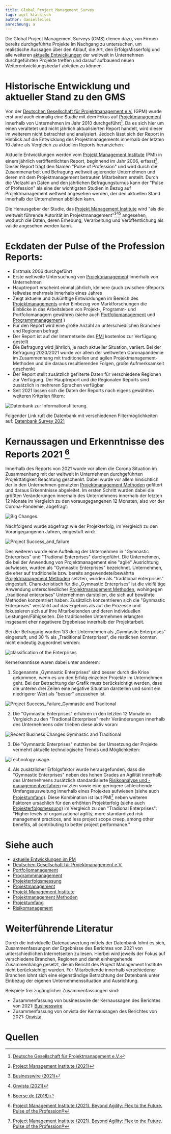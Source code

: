 ```yaml
---
title: Global_Project_Management_Survey
tags: agil klassisch
author: danielleilei
anrechnung: a
---
```



Die Global Project Management Surveys (GMS) dienen dazu, von Firmen bereits durchgeführte Projekte im Nachgang zu untersuchen, um realistische Aussagen über den Ablauf, die Art, den Erfolg/Misserfolg und alle weiteren [aktuelle Entwicklungen](https://github.com/ManagingProjectsSuccessfully/ManagingProjectsSuccessfully.github.io/blob/main/kb/Aktuelle_Entwicklungen_im_PM.md) der weltweit in Unternehmen durchgeführten Projekte treffen und darauf aufbauend neuen Weiterentwicklungsbedarf ableiten zu können.


# Historische Entwicklung und aktueller Stand zu den GMS
Von der [Deutschen Gesellschaft für Projektmanagement e.V.](https://github.com/ManagingProjectsSuccessfully/ManagingProjectsSuccessfully.github.io/blob/main/kb/GPM_Institution.md) (GPM) wurde erst und auch einmalig eine Studie mit dem Fokus auf [Projektmanagement](https://github.com/ManagingProjectsSuccessfully/ManagingProjectsSuccessfully.github.io/blob/main/kb/Projektmanagement.md) innerhalb von Unternehmen im Jahr 2010 durchgeführt[^1].
Da es sich hier um einen veraltetet und nicht jährlich aktualisierten Report handelt, wird dieser im weiterem nicht betrachtet und analysiert. Jedoch lässt sich der Report in
Hinblick auf die Entwicklung des Projektmanagements innerhalb der letzten 10 Jahre als Vergleich zu aktuellen Reports heranziehen.

Aktuelle Entwicklungen werden vom [Projekt Management Institute](https://github.com/ManagingProjectsSuccessfully/ManagingProjectsSuccessfully.github.io/blob/main/kb/PMI_Institution.md) (PMI) in einem jährlich veröffentlichten Report, beginnend im Jahr 2006, erfasst[^2].
Dieser Report trägt den Namen "Pulse of Profession" und wird durch die Zusammenarbeit und Befragung weltweit agierender Unternehmen und deren mit dem Projektmanagement betrauten
Mitarbeitern erstellt. Durch die Vielzahl an Daten und den jährlichen Befragungsturnus kann der "Pulse of Profession" als eine der wichtigsten Studien in Bezug
auf Projektmanagement weltweit angesehen werden, der den aktuellen Stand innerhalb der Unternehmen abbilden kann.

Die Herausgeber der Studie, das [Projekt Management Institute](https://github.com/ManagingProjectsSuccessfully/ManagingProjectsSuccessfully.github.io/blob/main/kb/PMI_Institution.md) wird "als die weltweit führende Autorität im Projektmanagement"[^3][^4][^5] angesehen, wodurch die Daten, 
deren Erhebung, Verarbeitung und Veröffentlichung als valide angesehen werden kann. 


# Eckdaten der Pulse of the Profession Reports:

*	Erstmals 2006 durchgeführt
*	Erste weltweite Untersuchung von [Projektmanagement](https://github.com/ManagingProjectsSuccessfully/ManagingProjectsSuccessfully.github.io/blob/main/kb/Projektmanagement.md) innerhalb von Unternehmen
*	Hauptreport erscheint einmal jährlich, kleinere (auch zwischen-)Reports teilweise mehrmals innerhalb eines Jahres 
*	Zeigt aktuelle und zukünftige Entwicklungen im Bereich des [Projektmanagements](https://github.com/ManagingProjectsSuccessfully/ManagingProjectsSuccessfully.github.io/blob/main/kb/Projektmanagement.md) unter Einbezug von Marktforschungen die Einblicke in das Arbeitsleben von Projekt-, Programm- und 
  Portfoliomanagern gewähren (siehe auch [Portfoliomanagement](https://github.com/ManagingProjectsSuccessfully/ManagingProjectsSuccessfully.github.io/blob/main/kb/Projektportfoliomanagement.md) und [Programmmanagement](https://github.com/ManagingProjectsSuccessfully/ManagingProjectsSuccessfully.github.io/blob/main/kb/Programmmanagement.md) )
*	Für den Report wird eine große Anzahl an unterschiedlichen Branchen und Regionen befragt
*	Der Report ist auf der Internetseite des [PMI](https://github.com/ManagingProjectsSuccessfully/ManagingProjectsSuccessfully.github.io/blob/main/kb/PMI_Institution.md) kostenlos zur Verfügung gestellt
*	Die Befragung wird jährlich, je nach aktueller Situation, variiert. Bei der Befragung 2020/2021 wurde vor allem der weltweiten Coronapandemie im Zusammenhang mit traditionellen und agilen Projektmanagement-Methoden und die daraus resultierenden Folgen, große Aufmerksamkeit geschenkt
*	Der Report stellt zusätzlich gefilterte Daten für verschiedene Regionen zur Verfügung. Der 
  Hauptreport und die Regionalen Reports sind zusätzlich in mehreren Sprachen verfügbar
*	Seit 2021 lassen sich die Daten der Reports nach eigens gewählten weiteren Kriterien filtern:

![Datenbank zur Informationsfilterung](Global_Project_Management_Survey/Datenbank.jpg).

Folgender Link ruft die Datenbank mit verschiedenen Filtermöglichkeiten auf:
[Datenbank Survey 2021](https://public.tableau.com/app/profile/pmi2161/viz/PulseoftheProfession/PulseoftheProfession)


# Kernaussagen und Erkenntnisse des Reports 2021 [^6]

Innerhalb des Reports von 2021 wurde vor allem die Corona Situation im Zusammenhang mit der weltweit in Unternehmen durchgeführten Projekttätigkeit Beachtung geschenkt.
Dabei wurde vor allem hinsichtlich der in den Unternehmen genutzten [Projektmanagement Methoden](https://github.com/ManagingProjectsSuccessfully/ManagingProjectsSuccessfully.github.io/blob/main/kb/Methoden.md) gefiltert und daraus Erkenntnisse abgeleitet.
Im ersten Schritt wurden dabei die größten Veränderungen innerhalb des Unternehmens innerhalb der letzten 12 Monate im Vergleich zu den vorausgegangenen 12 Monaten, also vor der 
Corona-Pandemie, abgefragt: 

![Big Changes](Global_Project_Management_Survey/2021_Business_Changes_due_to_Corona.jpg).

Nachfolgend wurde abgefragt wie der Projekterfolg, im Vergleich zu den Vorangegangenen Jahren, eingestuft wird:

![Project Success_and_failure](Global_Project_Management_Survey/2021_Project_sucess_failure.jpg)


Des weiteren wurde eine Aufteilung der Unternehmen in "Gymnastic Enterprises" und "Tradional Enterprises" durchgeführt.
Die Unternehmen, die bei der Anwendung von Projektmanagement eine "agile" Ausrichtung aufwiesen, wurden als "Gymnastic Enterprises" bezeichnet. Unternehmen,
die eher auf traditionelle bzw. bereits angewendete/bewährte [Projektmanagement Methoden](https://github.com/ManagingProjectsSuccessfully/ManagingProjectsSuccessfully.github.io/blob/main/kb/Methoden.md) setzten, wurden als "traditional enterprises" eingestuft. 
Charakteristisch für die „Gymnastic Enterprises“ ist die vielfältige Anwendung unterschiedlicher [Projektmanagement Methoden](https://github.com/ManagingProjectsSuccessfully/ManagingProjectsSuccessfully.github.io/blob/main/kb/Methoden.md), wohingegen „traditional enterprises“ Unternehmen 
darstellen, die sich auf bewährte Methoden konzentriert haben. Zusätzlich konzentrieren sich die "Gynmastic Enterprises" verstärkt auf das Ergebnis als
auf die Prozesse und fokussieren sich auf Ihre Mitarbeitenden und deren individuellen Leistungen/Fähigkeiten. Die  traditionellen Unternehmen erlangten insgesamt eher 
negativere Ergebnisse innerhalb der Projektarbeit. 

Bei der Befragung wurden 1/3 der Unternehmen als „Gymnastic Enterprises“ eingestuft, und 30 % als „Traditional Enterprises“, die restlichen konnten nicht eindeutig zugeordnet werden:

![classification of the Enterprises](Global_Project_Management_Survey/2021_Gymnastic_and_traditional_enterprises.jpg)

Kernerkenntisse waren dabei unter anderem:

1. Sogenannte „Gymnastic Enterprises“ sind besser durch die Krise gekommen, wenn es um den Erfolg einzelner Projekte im Unternehmen geht. Bei der Betrachtung der Grafik
muss berücksichtigt werden, dass die unteren drei Zeilen eine negative Situation darstellen und somit ein niedrigerer Wert als "besser" anzusehen ist.

![Project Success_Failure_Gymnastic and Traditonal](Global_Project_Management_Survey/Project_Sucess_failure_comparison.jpg)



2. Die "Gymnastic Enterprises" erfuhren in den letzten 12 Monate im Vergleich zu den "Tradional Enterprises" mehr Veränderungen innerhalb des Unternehmens
oder trieben diese aktiv voran:

![Recent Business Changes Gymnastic and Traditional](Global_Project_Management_Survey/2021_traditional_vs_gymnastic_enterprises.jpg)



3. Die "Gymnastic Enterprises" nutzten bei der Umsetzung der Projekte vermehrt aktuelle technologische Trends und Möglichkeiten:

![Technology usage](Global_Project_Management_Survey/2021_Technolgy_usage.jpg).



4. Als zusätzlicher Erfolgsfaktor wurde herausgefunden, dass die "Gymnastic Enterprises" neben des hohen Grades an Agilität innerhalb des Unternehmens zusätzlich 
standardisierte [Risikoanalyse und -managementverfahren](https://github.com/ManagingProjectsSuccessfully/ManagingProjectsSuccessfully.github.io/blob/main/kb/Risikomanagement.md) nutzten sowie eine geringere schleichende Umfangsausweitung innerhalb eines Projektes aufwiesen (siehe auch [Projektumfang](https://github.com/ManagingProjectsSuccessfully/ManagingProjectsSuccessfully.github.io/blob/main/kb/Projektumfang.md)). Diese Kombination ist 
laut PMI[^6] neben weiteren Faktoren ursächlich für den erhöhten Projekterfolg (siehe auch [Projekterfolgsmessung](https://github.com/ManagingProjectsSuccessfully/ManagingProjectsSuccessfully.github.io/blob/main/kb/Erfolgsmessung.md)) im Vergleich zu den "Tradional Enterprises": 
"Higher levels of organizational agility, more standardized risk management practices, and less project scope creep, among other benefits, all contributing to better project 
performance." 

# Siehe auch

* [aktuelle Entwicklungen im PM](https://github.com/ManagingProjectsSuccessfully/ManagingProjectsSuccessfully.github.io/blob/main/kb/Aktuelle_Entwicklungen_im_PM.md) 
* [Deutschen Gesellschaft für Projektmanagement e.V.](https://github.com/ManagingProjectsSuccessfully/ManagingProjectsSuccessfully.github.io/blob/main/kb/GPM_Institution.md)
* [Portfoliomanagement](https://github.com/ManagingProjectsSuccessfully/ManagingProjectsSuccessfully.github.io/blob/main/kb/Projektportfoliomanagement.md)
* [Programmmanagement](https://github.com/ManagingProjectsSuccessfully/ManagingProjectsSuccessfully.github.io/blob/main/kb/Programmmanagement.md)
* [Projekterfolgsmessung](https://github.com/ManagingProjectsSuccessfully/ManagingProjectsSuccessfully.github.io/blob/main/kb/Erfolgsmessung.md)
* [Projektmanagement](https://github.com/ManagingProjectsSuccessfully/ManagingProjectsSuccessfully.github.io/blob/main/kb/Projektmanagement.md)
* [Projekt Management Institute](https://github.com/ManagingProjectsSuccessfully/ManagingProjectsSuccessfully.github.io/blob/main/kb/PMI_Institution.md)
* [Projektmanagement Methoden](https://github.com/ManagingProjectsSuccessfully/ManagingProjectsSuccessfully.github.io/blob/main/kb/Methoden.md)
* [Projektumfang](https://github.com/ManagingProjectsSuccessfully/ManagingProjectsSuccessfully.github.io/blob/main/kb/Projektumfang.md)
* [Risikomanagement](https://github.com/ManagingProjectsSuccessfully/ManagingProjectsSuccessfully.github.io/blob/main/kb/Risikomanagement.md)

# Weiterführende Literatur

Durch die individuelle Datenauswertung mittels der Datenbank lohnt es sich, Zusammenfassungen der Ergebnisse des Berichtes von 2021 von unterschiedlichen 
Internetseiten zu lesen. Hierbei wird jeweils der Fokus auf verschiedene Branchen, Regionen und damit einhergehende Zusammenhänge gesetzt, die im Bericht
des Project Management Institute nicht berücksichtigt wurden. Für Mitarbeitende innerhalb verschiedener Branchen lohnt sich eine eigenständige Betrachtung der 
Datenbank unter Einbezug der eigenen Unternehmenssituation und Ausrichtung.

Beispiele frei zugänglicher Zusammenfassungen sind:

* Zusammenfassung von businesswire der Kernaussagen des Berichtes von 2021: [Businesswire](https://www.businesswire.com/news/home/20210324005874/de/)
* Zusammenfassung von onvista der Kernaussagen des Berichtes von 2021: [Onvista](https://www.onvista.de/news/der-bericht-pulse-of-the-profession-von-2021-des-pmi-enthuellt-die-vorteile-der-organisatorischen-flexibilitaet-in-zeiten-grosser-veraenderungen-444246997)


# Quellen

[^1]: [Deutsche Gesellschaft für Projektmanagement e.V.](https://www.gpm-ipma.de/know_how/studienergebnisse/global_project_management_survey.html)
[^2]: [Project Management Institute (2021)](https://www.pmi.org/learning/thought-leadership/pulse)
[^3]: [Businesswire (2021)](https://www.businesswire.com/news/home/20210324005874/de/)
[^4]: [Onvista (2021)](https://www.onvista.de/news/der-bericht-pulse-of-the-profession-von-2021-des-pmi-enthuellt-die-vorteile-der-organisatorischen-flexibilitaet-in-zeitengrosser-veraenderungen-444246997)
[^5]: [Boerse.de (2018)](https://www.boerse.de/nachrichten/PMI-2018-Pulse-of-the-Profession-Detailbericht/7955140)
[^6]: [Project Management Institute (2021). Beyond Agility: Flex to the Future. Pulse of the Profession®](https://www.pmi.org/learning/library/beyond-agility-gymnastic-enterprises-12973)
